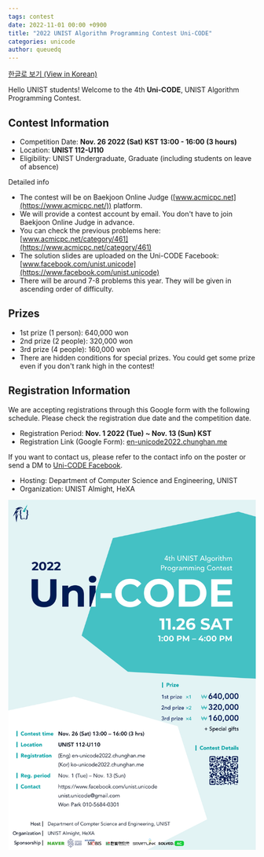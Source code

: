 ```yaml
---
tags: contest
date: 2022-11-01 00:00 +0900
title: "2022 UNIST Algorithm Programming Contest Uni-CODE"
categories: unicode
author: queuedq
---
```


[한글로 보기 (View in Korean)](/unicode/2022/11/01/ko-unicode-2022.html)

Hello UNIST students!
Welcome to the 4th **Uni-CODE**, UNIST Algorithm Programming Contest.

## Contest Information

- Competition Date: **Nov. 26 2022 (Sat) KST 13:00 - 16:00 (3 hours)**
- Location: **UNIST 112-U110**
- Eligibility: UNIST Undergraduate, Graduate (including students on leave of absence)

Detailed info

- The contest will be on Baekjoon Online Judge ([www.acmicpc.net](https://www.acmicpc.net/)) platform.
- We will provide a contest account by email. You don't have to join Baekjoon Online Judge in advance.
- You can check the previous problems here: [www.acmicpc.net/category/461](https://www.acmicpc.net/category/461)
- The solution slides are uploaded on the Uni-CODE Facebook: [www.facebook.com/unist.unicode](https://www.facebook.com/unist.unicode)
- There will be around 7-8 problems this year. They will be given in ascending order of difficulty.

## Prizes

- 1st prize (1 person): 640,000 won
- 2nd prize (2 people): 320,000 won
- 3rd prize (4 people): 160,000 won
- There are hidden conditions for special prizes. You could get some prize even if you don't rank high in the contest!

## Registration Information

We are accepting registrations through this Google form with the following schedule.
Please check the registration due date and the competition date.

- Registration Period: **Nov. 1 2022 (Tue) ~ Nov. 13 (Sun) KST**
- Registration Link (Google Form): [en-unicode2022.chunghan.me](https://en-unicode2022.chunghan.me)

If you want to contact us, please refer to the contact info on the poster or send a DM to [Uni-CODE Facebook](https://www.facebook.com/unist.unicode).

- Hosting: Department of Computer Science and Engineering, UNIST
- Organization: UNIST Almight, HeXA

![](/assets/images/unicode-2022/Poster-2022.png)
